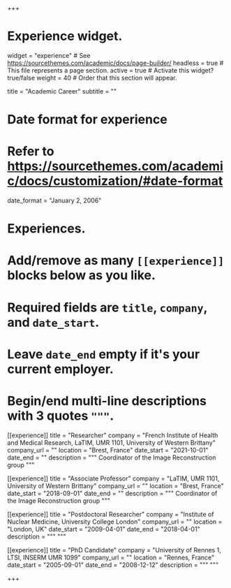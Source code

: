 +++
# Experience widget.
widget = "experience"  # See https://sourcethemes.com/academic/docs/page-builder/
headless = true  # This file represents a page section.
active = true  # Activate this widget? true/false
weight = 40  # Order that this section will appear.

title = "Academic Career"
subtitle = ""

# Date format for experience
#   Refer to https://sourcethemes.com/academic/docs/customization/#date-format
date_format = "January 2, 2006"

# Experiences.
#   Add/remove as many `[[experience]]` blocks below as you like.
#   Required fields are `title`, `company`, and `date_start`.
#   Leave `date_end` empty if it's your current employer.
#   Begin/end multi-line descriptions with 3 quotes `"""`.
[[experience]]
  title = "Researcher"
  company = "French Institute of Health and Medical Research, LaTIM, UMR 1101, University of Western Brittany"
  company_url = ""
  location = "Brest, France"
  date_start = "2021-10-01"
  date_end = ""
  description = """
  Coordinator of the Image Reconstruction group
  """


[[experience]]
  title = "Associate Professor"
  company = "LaTIM, UMR 1101, University of Western Brittany"
  company_url = ""
  location = "Brest, France"
  date_start = "2018-09-01"
  date_end = ""
  description = """
  Coordinator of the Image Reconstruction group
  """

[[experience]]
  title = "Postdoctoral Researcher"
  company = "Institute of Nuclear Medicine, University College London"
  company_url = ""
  location = "London, UK"
  date_start = "2009-04-01"
  date_end = "2018-04-01"
  description = """ """

[[experience]]
  title = "PhD Candidate"
  company = "University of Rennes 1, LTSI, INSERM UMR 1099"
  company_url = ""
  location = "Rennes, France"
  date_start = "2005-09-01"
  date_end = "2008-12-12"
  description = """ """


+++
